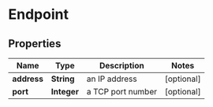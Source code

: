 # Endpoint

## Properties
Name | Type | Description | Notes
------------ | ------------- | ------------- | -------------
**address** | **String** | an IP address |  [optional]
**port** | **Integer** | a TCP port number |  [optional]
